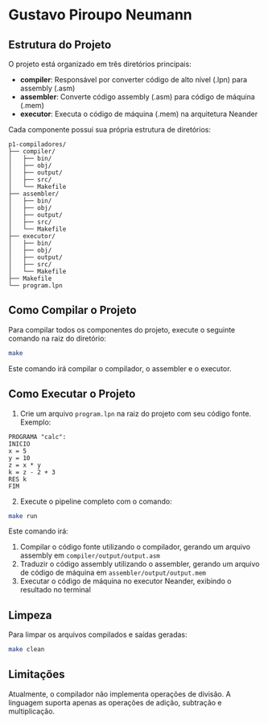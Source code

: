 # Gustavo Piroupo Neumann

## Estrutura do Projeto

O projeto está organizado em três diretórios principais:

- **compiler**: Responsável por converter código de alto nível (.lpn) para assembly (.asm)
- **assembler**: Converte código assembly (.asm) para código de máquina (.mem)
- **executor**: Executa o código de máquina (.mem) na arquitetura Neander

Cada componente possui sua própria estrutura de diretórios:
```
p1-compiladores/
├── compiler/
│   ├── bin/
│   ├── obj/
│   ├── output/
│   ├── src/
│   └── Makefile
├── assembler/
│   ├── bin/
│   ├── obj/
│   ├── output/
│   ├── src/
│   └── Makefile
├── executor/
│   ├── bin/
│   ├── obj/
│   ├── output/
│   ├── src/
│   └── Makefile
├── Makefile
└── program.lpn
```

## Como Compilar o Projeto

Para compilar todos os componentes do projeto, execute o seguinte comando na raiz do diretório:

```bash
make
```

Este comando irá compilar o compilador, o assembler e o executor.

## Como Executar o Projeto

1. Crie um arquivo `program.lpn` na raiz do projeto com seu código fonte. Exemplo:

```
PROGRAMA "calc":
INICIO
x = 5
y = 10
z = x * y
k = z - 2 + 3
RES k
FIM
```

2. Execute o pipeline completo com o comando:

```bash
make run
```

Este comando irá:
1. Compilar o código fonte utilizando o compilador, gerando um arquivo assembly em `compiler/output/output.asm`
2. Traduzir o código assembly utilizando o assembler, gerando um arquivo de código de máquina em `assembler/output/output.mem`
3. Executar o código de máquina no executor Neander, exibindo o resultado no terminal

## Limpeza

Para limpar os arquivos compilados e saídas geradas:

```bash
make clean
```

## Limitações

Atualmente, o compilador não implementa operações de divisão. A linguagem suporta apenas as operações de adição, subtração e multiplicação.

